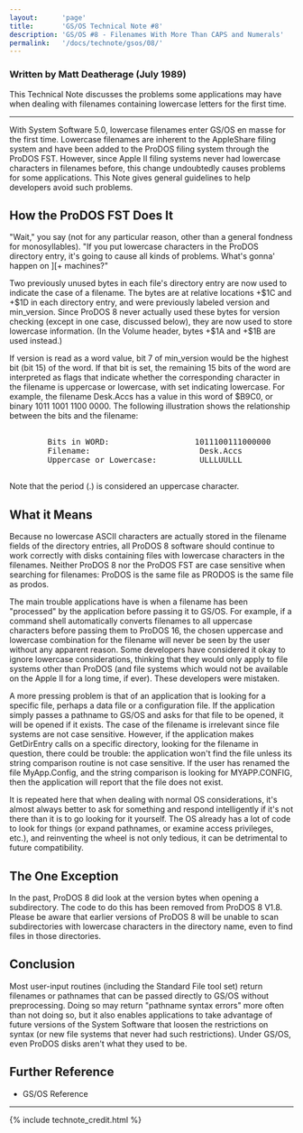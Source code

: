 ```yaml
---
layout:      'page'
title:       'GS/OS Technical Note #8'
description: 'GS/OS #8 - Filenames With More Than CAPS and Numerals'
permalink:   '/docs/technote/gsos/08/'
---
```


<h3>Written by Matt Deatherage (July 1989)</h3>

<p>This Technical Note discusses the problems some applications may have when dealing with filenames containing lowercase letters for the first time.</p>

<hr />

<p>With System Software 5.0, lowercase filenames enter GS/OS en masse for the first time. Lowercase filenames are inherent to the AppleShare filing system and have been added to the ProDOS filing system through the ProDOS FST. However, since Apple II filing systems never had lowercase characters in filenames before, this change undoubtedly causes problems for some applications. This Note gives general guidelines to help developers avoid such problems.</p>

<h2>How the ProDOS FST Does It</h2>

<p>"Wait," you say (not for any particular reason, other than a general fondness for monosyllables). "If you put lowercase characters in the ProDOS directory entry, it's going to cause all kinds of problems. What's gonna' happen on ][+ machines?"</p>

<p>Two previously unused bytes in each file's directory entry are now used to indicate the case of a filename. The bytes are at relative locations +$1C and +$1D in each directory entry, and were previously labeled version and min_version. Since ProDOS 8 never actually used these bytes for version checking (except in one case, discussed below), they are now used to store lowercase information. (In the Volume header, bytes +$1A and +$1B are used instead.)</p>

<p>If version is read as a word value, bit 7 of min_version would be the highest bit (bit 15) of the word. If that bit is set, the remaining 15 bits of the word are interpreted as flags that indicate whether the corresponding character in the filename is uppercase or lowercase, with set indicating lowercase. For example, the filename Desk.Accs has a value in this word of $B9C0, or binary 1011 1001 1100 0000. The following illustration shows the relationship between the bits and the filename:</p>

<pre>

        Bits in WORD:                  1011100111000000
        Filename:                       Desk.Accs
        Uppercase or Lowercase:         ULLLUULLL

</pre>

<p>Note that the period (.) is considered an uppercase character.</p>

<h2>What it Means</h2>

<p>Because no lowercase ASCII characters are actually stored in the filename fields of the directory entries, all ProDOS 8 software should continue to work correctly with disks containing files with lowercase characters in the filenames. Neither ProDOS 8 nor the ProDOS FST are case sensitive when searching for filenames: ProDOS is the same file as PRODOS is the same file as prodos.</p>

<p>The main trouble applications have is when a filename has been "processed" by the application before passing it to GS/OS. For example, if a command shell automatically converts filenames to all uppercase characters before passing them to ProDOS 16, the chosen uppercase and lowercase combination for the filename will never be seen by the user without any apparent reason. Some developers have considered it okay to ignore lowercase considerations, thinking that they would only apply to file systems other than ProDOS (and file systems which would not be available on the Apple II for a long time, if ever). These developers were mistaken.</p>

<p>A more pressing problem is that of an application that is looking for a specific file, perhaps a data file or a configuration file. If the application simply passes a pathname to GS/OS and asks for that file to be opened, it will be opened if it exists. The case of the filename is irrelevant since file systems are not case sensitive. However, if the application makes GetDirEntry calls on a specific directory, looking for the filename in question, there could be trouble: the application won't find the file unless its string comparison routine is not case sensitive. If the user has renamed the file MyApp.Config, and the string comparison is looking for MYAPP.CONFIG, then the application will report that the file does not exist.</p>

<p>It is repeated here that when dealing with normal OS considerations, it's almost always better to ask for something and respond intelligently if it's not there than it is to go looking for it yourself. The OS already has a lot of code to look for things (or expand pathnames, or examine access privileges, etc.), and reinventing the wheel is not only tedious, it can be detrimental to future compatibility.</p>

<h2>The One Exception</h2>

<p>In the past, ProDOS 8 did look at the version bytes when opening a subdirectory. The code to do this has been removed from ProDOS 8 V1.8. Please be aware that earlier versions of ProDOS 8 will be unable to scan subdirectories with lowercase characters in the directory name, even to find files in those directories.</p>

<h2>Conclusion</h2>

<p>Most user-input routines (including the Standard File tool set) return filenames or pathnames that can be passed directly to GS/OS without preprocessing. Doing so may return "pathname syntax errors" more often than not doing so, but it also enables applications to take advantage of future versions of the System Software that loosen the restrictions on syntax (or new file systems that never had such restrictions). Under GS/OS, even ProDOS disks aren't what they used to be.</p>


<h2>Further Reference</h2>

<ul>
<li>GS/OS Reference</li>
</ul>

<hr />

{% include technote_credit.html %}
